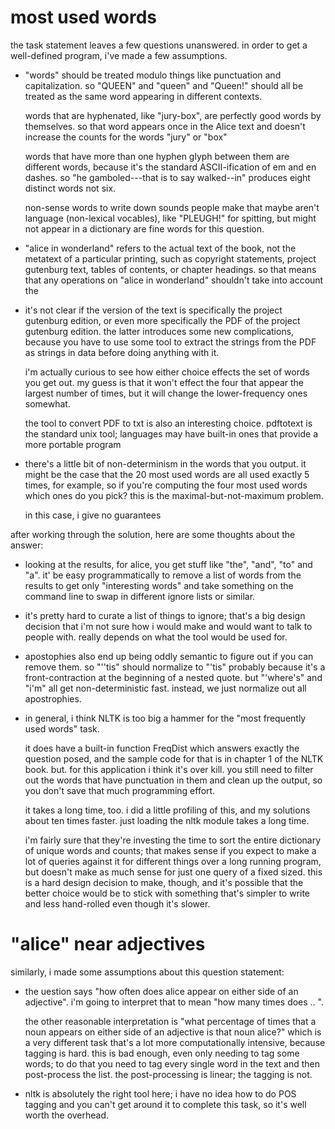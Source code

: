 most used words
===============

the task statement leaves a few questions unanswered. in order to get a
well-defined program, i've made a few assumptions.

 - "words" should be treated modulo things like punctuation and
   capitalization. so "QUEEN" and "queen" and "Queen!" should all be
   treated as the same word appearing in different contexts.

   words that are hyphenated, like "jury-box", are perfectly good words by
   themselves. so that word appears once in the Alice text and doesn't
   increase the counts for the words "jury" or "box"

   words that have more than one hyphen glyph between them are different
   words, because it's the standard ASCII-ification of em and en dashes. so
   "he gamboled---that is to say walked--in" produces eight distinct words
   not six.

   non-sense words to write down sounds people make that maybe aren't
   language (non-lexical vocables), like "PLEUGH!" for spitting, but might
   not appear in a dictionary are fine words for this question.

 - "alice in wonderland" refers to the actual text of the book, not the
   metatext of a particular printing, such as copyright statements, project
   gutenburg text, tables of contents, or chapter headings. so that means
   that any operations on "alice in wonderland" shouldn't take into account
   the

 - it's not clear if the version of the text is specifically the project
   gutenburg edition, or even more specifically the PDF of the project
   gutenburg edition. the latter introduces some new complications, because
   you have to use some tool to extract the strings from the PDF as strings
   in data before doing anything with it.

   i'm actually curious to see how either choice effects the set of words
   you get out. my guess is that it won't effect the four that appear the
   largest number of times, but it will change the lower-frequency ones
   somewhat.

   the tool to convert PDF to txt is also an interesting choice. pdftotext
   is the standard unix tool; languages may have built-in ones that provide
   a more portable program

 - there's a little bit of non-determinism in the words that you output. it
   might be the case that the 20 most used words are all used exactly 5
   times, for example, so if you're computing the four most used words
   which ones do you pick? this is the maximal-but-not-maximum problem.

   in this case, i give no guarantees


after working through the solution, here are some thoughts about the answer:

 - looking at the results, for alice, you get stuff like "the", "and", "to"
   and "a". it' be easy programmatically to remove a list of words from the
   results to get only "interesting words" and take something on the
   command line to swap in different ignore lists or similar.

 - it's pretty hard to curate a list of things to ignore; that's a big
   design decision that i'm not sure how i would make and would want to
   talk to people with. really depends on what the tool would be used
   for.

 - apostophies also end up being oddly semantic to figure out if you can
   remove them. so "''tis" should normalize to "'tis" probably because it's
   a front-contraction at the beginning of a nested quote. but "'where's"
   and "i'm" all get non-deterministic fast. instead, we just normalize out
   all apostrophies.

 - in general, i think NLTK is too big a hammer for the "most frequently
   used words" task.

   it does have a built-in function FreqDist which answers exactly the
   question posed, and the sample code for that is in chapter 1 of the NLTK
   book. but. for this application i think it's over kill. you still need
   to filter out the words that have punctuation in them and clean up the
   output, so you don't save that much programming effort.

   it takes a long time, too. i did a little profiling of this, and my
   solutions about ten times faster. just loading the nltk module takes a
   long time.

   i'm fairly sure that they're investing the time to sort the entire
   dictionary of unique words and counts; that makes sense if you expect to
   make a lot of queries against it for different things over a long
   running program, but doesn't make as much sense for just one query of a
   fixed sized. this is a hard design decision to make, though, and it's
   possible that the better choice would be to stick with something that's
   simpler to write and less hand-rolled even though it's slower.


"alice" near adjectives
=======================

similarly, i made some assumptions about this question statement:

 - the uestion says "how often does alice appear on either side of an
   adjective". i'm going to interpret that to mean "how many times does
   .. ".

   the other reasonable interpretation is "what percentage of times that a
   noun appears on either side of an adjective is that noun alice?" which
   is a very different task that's a lot more computationally intensive,
   because tagging is hard. this is bad enough, even only needing to tag
   some words; to do that you need to tag every single word in the text and
   then post-process the list. the post-processing is linear; the tagging
   is not.

 - nltk is absolutely the right tool here; i have no idea how to do POS
   tagging and you can't get around it to complete this task, so it's well
   worth the overhead.
